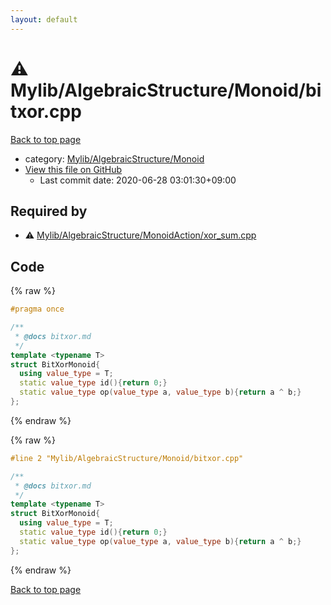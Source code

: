 ```yaml
---
layout: default
---
```


<!-- mathjax config similar to math.stackexchange -->
<script type="text/javascript" async
  src="https://cdnjs.cloudflare.com/ajax/libs/mathjax/2.7.5/MathJax.js?config=TeX-MML-AM_CHTML">
</script>
<script type="text/x-mathjax-config">
  MathJax.Hub.Config({
    TeX: { equationNumbers: { autoNumber: "AMS" }},
    tex2jax: {
      inlineMath: [ ['$','$'] ],
      processEscapes: true
    },
    "HTML-CSS": { matchFontHeight: false },
    displayAlign: "left",
    displayIndent: "2em"
  });
</script>

<script type="text/javascript" src="https://cdnjs.cloudflare.com/ajax/libs/jquery/3.4.1/jquery.min.js"></script>
<script src="https://cdn.jsdelivr.net/npm/jquery-balloon-js@1.1.2/jquery.balloon.min.js" integrity="sha256-ZEYs9VrgAeNuPvs15E39OsyOJaIkXEEt10fzxJ20+2I=" crossorigin="anonymous"></script>
<script type="text/javascript" src="../../../../assets/js/copy-button.js"></script>
<link rel="stylesheet" href="../../../../assets/css/copy-button.css" />


# :warning: Mylib/AlgebraicStructure/Monoid/bitxor.cpp

<a href="../../../../index.html">Back to top page</a>

* category: <a href="../../../../index.html#b9ce8b1117f3871719e4d3859e7574c9">Mylib/AlgebraicStructure/Monoid</a>
* <a href="{{ site.github.repository_url }}/blob/master/Mylib/AlgebraicStructure/Monoid/bitxor.cpp">View this file on GitHub</a>
    - Last commit date: 2020-06-28 03:01:30+09:00




## Required by

* :warning: <a href="../MonoidAction/xor_sum.cpp.html">Mylib/AlgebraicStructure/MonoidAction/xor_sum.cpp</a>


## Code

<a id="unbundled"></a>
{% raw %}
```cpp
#pragma once

/**
 * @docs bitxor.md
 */
template <typename T>
struct BitXorMonoid{
  using value_type = T;
  static value_type id(){return 0;}
  static value_type op(value_type a, value_type b){return a ^ b;}
};

```
{% endraw %}

<a id="bundled"></a>
{% raw %}
```cpp
#line 2 "Mylib/AlgebraicStructure/Monoid/bitxor.cpp"

/**
 * @docs bitxor.md
 */
template <typename T>
struct BitXorMonoid{
  using value_type = T;
  static value_type id(){return 0;}
  static value_type op(value_type a, value_type b){return a ^ b;}
};

```
{% endraw %}

<a href="../../../../index.html">Back to top page</a>

